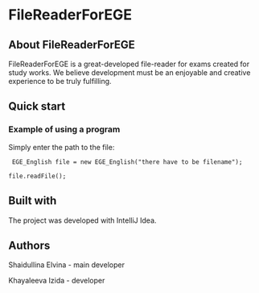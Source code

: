 # FileReaderForEGE

## About FileReaderForEGE
FileReaderForEGE is a great-developed file-reader for exams created for study works. We believe development must be an enjoyable and creative experience to be truly fulfilling.

## Quick start
### Example of using a program
Simply enter the path to the file:

` EGE_English file = new EGE_English("there have to be filename");`

`file.readFile();`

## Built with
The project was developed with IntelliJ Idea.

## Authors
Shaidullina Elvina - main developer

Khayaleeva Izida - developer
